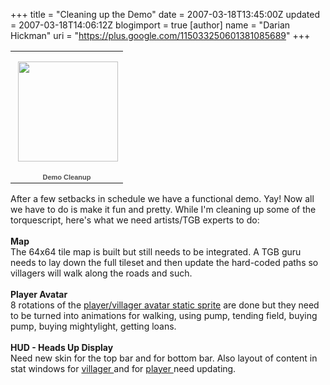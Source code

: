 +++
title = "Cleaning up the Demo"
date = 2007-03-18T13:45:00Z
updated = 2007-03-18T14:06:12Z
blogimport = true 
[author]
	name = "Darian Hickman"
	uri = "https://plus.google.com/115033250601381085689"
+++

<table style="width: 194px;"><tbody><tr><td style="background: transparent url(http://picasaweb.google.com/f/img/transparent_album_background.gif) no-repeat scroll left center; height: 194px; -moz-background-clip: -moz-initial; -moz-background-origin: -moz-initial; -moz-background-inline-policy: -moz-initial;" align="center"><a href="http://picasaweb.google.com/darian.hickman/DemoCleanup"><img src="http://lh4.google.com/image/darian.hickman/Re-cQHyhfIE/AAAAAAAAA7Q/n77EibcKv2c/s160-c/DemoCleanup.jpg" style="margin: 1px 0pt 0pt 4px;" height="160" width="160" /></a></td></tr><tr><td style="text-align: center; font-family: arial,sans-serif; font-size: 11px;"><a href="http://picasaweb.google.com/darian.hickman/DemoCleanup" style="color: rgb(77, 77, 77); font-weight: bold; text-decoration: none;">Demo Cleanup</a></td></tr></tbody></table>After a few setbacks in schedule we have a functional demo. Yay!  Now all we have to do is make it fun and pretty.  While I'm cleaning up some of the torquescript, here's what we need artists/TGB experts to do:<br /><br /><span style="font-weight: bold;">Map<br /></span>The 64x64 tile map is built but still needs to be integrated.  A TGB guru needs to lay down the full tileset and then update the hard-coded paths so villagers will walk along the roads and such.<br /><br /><span style="font-weight: bold;">Player Avatar</span><br />8 rotations of the <a href="http://picasaweb.google.com/darian.hickman/DemoCleanup/photo#5037475420621280418">player/villager avatar static sprite</a> are done but they need to be turned into animations for walking, using pump, tending field, buying pump, buying mightylight, getting loans.<br /><br /><span style="font-weight: bold;">HUD - Heads Up Display</span><br />Need new skin for the top bar and for bottom bar.  Also layout of content in stat windows for <a href="http://picasaweb.google.com/darian.hickman/DemoCleanup/photo#5037480780740465874">villager </a>and for <a href="http://picasaweb.google.com/darian.hickman/DemoCleanup/photo#5037480849459942626">player </a>need updating.<br /><br /><span style="font-weight: bold;"></span>

